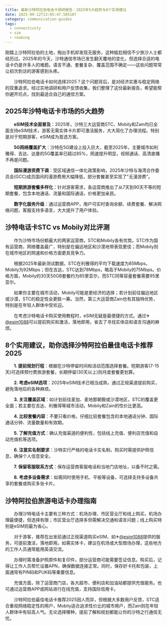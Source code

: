 ```yaml
---
title: 最新沙特阿拉伯电话卡调研报告：2025年5大趋势与8个实用建议
date: 2025-09-12T13:05:47.505107
category: communication-guides
tags:
  - connectivity
  - sim
  - roaming
---
```


刚踏上沙特阿拉伯的土地，掏出手机却发现无服务，这种尴尬相信不少旅沙人士都经历过。2025年的今天，沙特通信市场已发生翻天覆地的变化，但选择合适的电话卡仍是许多人的难题。语言不通、套餐复杂、覆盖范围不确定——这些问题常常让初次到访的游客感到头疼。

　　沙特阿拉伯电话卡如何选择2025？这个问题背后，是对经济实惠与稳定网络的双重追求。经过实地调研和用户反馈收集，我们整理了这份最新报告，希望能帮你避开坑点，找到最适合自己的通信方案。

## 2025年沙特电话卡市场的5大趋势

　　**eSIM技术全面普及**：2025年，沙特三大运营商STC、Mobily和Zain均已全面支持eSIM技术，游客无需实体卡片即可激活服务，大大简化了办理流程。特别是对于短期游客，eSIM成为首选方案。

　　**5G网络覆盖扩大**：沙特在5G建设上投入巨大，截至2025年，主要城市如利雅得、吉达、达曼的5G覆盖率已超过85%，网速提升明显，视频通话、高清直播不再是问题。

　　**国际漫游资费下调**：受区域通信一体化政策影响，2025年沙特与海湾合作委员会(GCC)成员国间的漫游费用大幅降低，部分套餐甚至实现了"无漫游费"。

　　**短期旅游套餐多样化**：针对游客需求，各运营商推出了从7天到90天不等的短期套餐，包含本地通话、流量和国际通话，价格更加亲民。

　　**数字化服务升级**：通过运营商APP，用户可实时查询余额、续费套餐、解决网络问题，客服支持多语言，大大提升了用户体验。

## 沙特电话卡STC vs Mobily对比评测

　　作为沙特市场份额最大的两家运营商，STC和Mobily各有优势。STC作为国有运营商，网络覆盖最广，特别是在偏远地区和沙漠地带表现更佳；而Mobily则在城市地区的网速和价格方面更具竞争力。

　　根据2025年最新测试数据，STC在利雅得的平均下载速度为85Mbps，Mobily为92Mbps；但在吉达，STC达到78Mbps，略高于Mobily的75Mbps。价格方面，Mobily的30天50GB套餐约为85里亚尔，而STC同等容量套餐需要95里亚尔。

　　如果你主要在城市活动，Mobily可能是更经济的选择；若计划前往偏远地区或沙漠，STC的稳定性会更胜一筹。当然，第三大运营商Zain也有其独特优势，特别是在年轻人群体中受欢迎。

　　在考虑沙特电话卡购买使用教程时，eSIM无疑是最便捷的方式。通过✈[@esim1088](https://t.me/s/esim1088)可以提前购买和激活，落地即用，省去了寻找实体店和语言沟通的麻烦。

## 8个实用建议，助你选择沙特阿拉伯最佳电话卡推荐2025

　　**1. 提前规划行程**：根据在沙特停留时间和活动范围选择套餐。短期游客(7-15天)可选择预付费旅游套餐，长期停留(30天以上)则月度套餐更划算。

　　**2. 考虑eSIM选项**：2025年eSIM技术已相当成熟，通过正规渠道提前购买，避免落地后的各种麻烦。

　　**3. 关注覆盖区域**：如计划前往麦加、麦地那朝觐或沙漠地区，STC的覆盖更全面；若主要在吉达、利雅得等城市活动，Mobily和Zain的性价比更高。

　　**4. 比较套餐内容**：不要只看价格，仔细比较套餐包含的本地通话分钟、国际通话分钟、流量数量和有效期。

　　**5. 了解充值方式**：确认充值渠道的便利性，包括线上充值、便利店充值和自动充值机等选项。

　　**6. 注意实名制要求**：沙特实行严格的电话卡实名制，购买时需提供护照信息，确保个人信息安全。

　　**7. 保留客服联系方式**：保存运营商客服电话和当地门店地址，以备不时之需。

　　**8. 考虑多设备需求**：如需同时使用手机、平板等设备，可选择支持多设备共享的套餐或购买多张卡片。

## 沙特阿拉伯旅游电话卡办理指南

　　办理沙特电话卡主要有三种方式：机场办理、市区营业厅和线上购买。机场办理最便捷，但选择有限；市区营业厅选择多但需解决交通和语言问题；线上购买特别是eSIM则最为省心。

　　对于游客，推荐在出发前通过正规渠道购买eSIM，如✈[@esim1088](https://t.me/s/esim1088)提供的服务，可提前激活，落地即用。如需实体卡，建议在机场或大型商场办理，这些地方的工作人员通常能用英语交流。

　　办理时需准备护照原件和复印件，部分运营商可能需要签证信息。购买后，记得让工作人员帮忙设置APN，确保数据连接正常。同时，保存好卡托和包装，上面通常有PIN码和PUK码等重要信息。

　　充值方面，除了运营商门店，各大超市、便利店和加油站都提供充值服务。也可通过运营商APP或网站进行在线充值，支持国际信用卡。

　　沙特阿拉伯最佳电话卡推荐2025因人而异，但根据大多数用户反馈，STC适合重视网络稳定性的用户，Mobily适合追求性价比的城市用户，而Zain则在年轻人群体中有较高人气。无论选择哪种，提前了解和规划都能让你的沙特之行通信无忧。